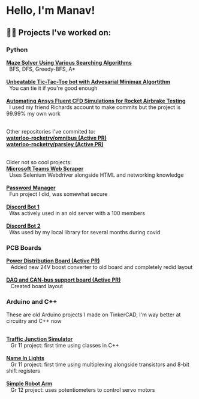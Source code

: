 <h1>Hello, I'm Manav! <br/></h1>

<h2>👨‍💻 Projects I've worked on:</h2>


<h3>Python</h3>

  <b>[Maze Solver Using Various Searching Algorithms](https://github.com/ManavToor/MazeSolvers)</b><br />
  &nbsp;&nbsp;BFS, DFS, Greedy-BFS, A*<br />
  <br /><b>[Unbeatable Tic-Tac-Toe bot with Advesarial Minimax Algortithm](https://github.com/ManavToor/Minimax)</b><br /> 
  &nbsp;&nbsp;You can tie it if you're good enough<br />
  <br /><b>[Automating Ansys Fluent CFD Simulations for Rocket Airbrake Testing](https://github.com/waterloo-rocketry/PyAnsys)</b><br />
  &nbsp;&nbsp;I used my friend Richards account to make commits but the project is 99.99% my own work<br />
  
  <br />Other repositories I've commited to:<br />
  <b>[waterloo-rocketry/omnibus (Active PR)](https://github.com/waterloo-rocketry/omnibus/tree/aaumais/185-data-post-processing-script-rewrite)</b><br />
  <b>[waterloo-rocketry/parsley (Active PR)](https://github.com/waterloo-rocketry/parsley/tree/gen_canlib_cleanup)</b><br />

  <br />Older not so cool projects:<br />
  <b>[Microsoft Teams Web Scraper](https://github.com/ManavToor/ShiftstoIcal)</b><br />
  &nbsp;&nbsp;Uses Selenium Webdriver alongside HTML and networking knowledge<br />
  <br /><b>[Password Manager](https://github.com/ManavToor/PasswordManager)</b><br />
  &nbsp;&nbsp;Fun project I did, was somewhat secure<br />
  <br /><b>[Discord Bot 1](https://github.com/ManavToor/ShulkerBot)</b><br />
  &nbsp;&nbsp;Was actively used in an old server with a 100 members<br />
  <br /><b>[Discord Bot 2](https://github.com/ManavToor/CoffeenCodeBot)</b><br />
  &nbsp;&nbsp;Was used by my local library for several months during covid<br />

<h3>PCB Boards</h3>

  <b>[Power Distribution Board (Active PR)](https://github.com/waterloo-rocketry/GSPD/tree/new-converter)</b><br />
  &nbsp;&nbsp; Added new 24V boost converter to old board and completely redid layout<br />
  <br /><b>[DAQ and CAN-bus support board (Active PR)](https://github.com/waterloo-rocketry/canhw/tree/usb_relay)</b><br />
  &nbsp;&nbsp; Created board layout<br />
  
<h3>Arduino and C++</h3>
  These are old Arduino projects I made on TinkerCAD, I'm way better at circuitry and C++ now<br />
  
  <br /><b>[Traffic Junction Simulator](https://github.com/ManavToor/TrafficJunction)</b><br />
  &nbsp;&nbsp; Gr 11 project: first time using classes in C++<br />
  <br /><b>[Name In Lights](https://github.com/ManavToor/NameInLights)</b><br />
  &nbsp;&nbsp; Gr 11 project: first time using multiplexing alongside transistors and 8-bit shift registers<br />
  <br /><b>[Simple Robot Arm](https://github.com/ManavToor/EEZYbotARM)</b><br />
  &nbsp;&nbsp; Gr 12 project: uses potentiometers to control servo motors<br />

<!--
**joshmadakor1/joshmadakor1** is a ✨ _special_ ✨ repository because its `README.md` (this file) appears on your GitHub profile.

Here are some ideas to get you started:

- 🔭 I’m currently working on ...
- 🌱 I’m currently learning ...
- 👯 I’m looking to collaborate on ...
- 🤔 I’m looking for help with ...
- 💬 Ask me about ...
- 📫 How to reach me: ...
- 😄 Pronouns: ...
- ⚡ Fun fact: ...
-->
